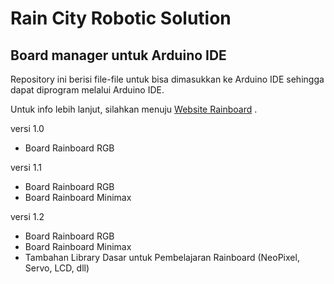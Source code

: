 # Rain City Robotic Solution
## Board manager untuk Arduino IDE

Repository ini berisi file-file untuk bisa dimasukkan ke Arduino IDE sehingga dapat diprogram melalui Arduino IDE.

Untuk info lebih lanjut, silahkan menuju [Website Rainboard](https://rainboard.id) .

versi 1.0
  - Board Rainboard RGB

versi 1.1
  - Board Rainboard RGB
  - Board Rainboard Minimax

versi 1.2
  - Board Rainboard RGB
  - Board Rainboard Minimax
  - Tambahan Library Dasar untuk Pembelajaran Rainboard (NeoPixel, Servo, LCD, dll)
